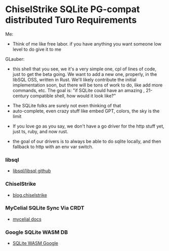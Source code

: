 # ChiselStrike SQLite PG-compat distributed Turo Requirements

Me: 
- Think of me like free labor. if you have anything you want someone low level to do give it to me

GLauber: 
* this shell that you see, we it's a very simple one, cpl of lines of code, just to get the beta going. We want to add a new one, properly, in the libSQL OSS, written in Rust. We'll likely contribute the initial implementation soon, but there will be tons of work to do, like add more commands, etc. The goal is: "if SQLite could have an amazing , 21-century compatible shell, how would it look like?"
- The SQLite folks are surely not even thinking of that
- auto-complete, even crazy stuff like embed GPT, colors, the sky is the limit
* If you love go as you say, we don't have a go driver for the http stuff yet, just ts, ruby, and now rust.
- the goal of our drivers is to always be able to do sqlite locally, and then fallback to http with an env var switch.

### libsql 
- [libsql/libsql github](https://github.com/libsql/libsql)

### ChiselStrike
- [blog.chiselstrike](https://blog.chiselstrike.com/)

### MyCelial SQLite Sync Via CRDT
- [mycelial docs](https://mycelial.com/docs/quick-start)

### Google SQLite WASM DB
- [SQLite WASM Google](https://developer.chrome.com/blog/sqlite-wasm-in-the-browser-backed-by-the-origin-private-file-system/)

